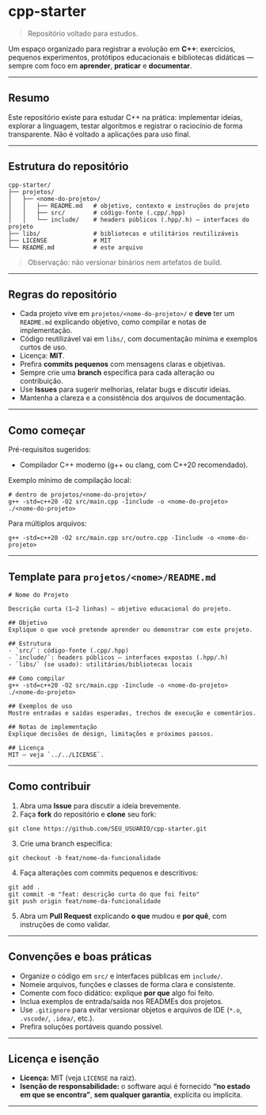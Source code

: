 # cpp-starter

> Repositório voltado para estudos.

Um espaço organizado para registrar a evolução em **C++**: exercícios, pequenos experimentos, protótipos educacionais e bibliotecas didáticas — sempre com foco em **aprender**, **praticar** e **documentar**.

---

## Resumo

Este repositório existe para estudar C++ na prática: implementar ideias, explorar a linguagem, testar algoritmos e registrar o raciocínio de forma transparente. Não é voltado a aplicações para uso final.

---

## Estrutura do repositório

```
cpp-starter/
├── projetos/
│   ├── <nome-do-projeto>/
│   │   ├── README.md   # objetivo, contexto e instruções do projeto
│   │   ├── src/        # código-fonte (.cpp/.hpp)
│   │   └── include/    # headers públicos (.hpp/.h) — interfaces do projeto
├── libs/               # bibliotecas e utilitários reutilizáveis
├── LICENSE             # MIT
└── README.md           # este arquivo
```

> Observação: não versionar binários nem artefatos de build.

---

## Regras do repositório

- Cada projeto vive em `projetos/<nome-do-projeto>/` e **deve** ter um `README.md` explicando objetivo, como compilar e notas de implementação.
- Código reutilizável vai em `libs/`, com documentação mínima e exemplos curtos de uso.
- Licença: **MIT**.
- Prefira **commits pequenos** com mensagens claras e objetivas.
- Sempre crie uma **branch** específica para cada alteração ou contribuição.
- Use **Issues** para sugerir melhorias, relatar bugs e discutir ideias.
- Mantenha a clareza e a consistência dos arquivos de documentação.

---

## Como começar

Pré-requisitos sugeridos:
- Compilador C++ moderno (g++ ou clang, com C++20 recomendado).

Exemplo mínimo de compilação local:

```
# dentro de projetos/<nome-do-projeto>/
g++ -std=c++20 -O2 src/main.cpp -Iinclude -o <nome-do-projeto>
./<nome-do-projeto>
```

Para múltiplos arquivos:

```
g++ -std=c++20 -O2 src/main.cpp src/outro.cpp -Iinclude -o <nome-do-projeto>
```

---

## Template para `projetos/<nome>/README.md`

```
# Nome do Projeto

Descrição curta (1–2 linhas) — objetivo educacional do projeto.

## Objetivo
Explique o que você pretende aprender ou demonstrar com este projeto.

## Estrutura
- `src/`: código-fonte (.cpp/.hpp)
- `include/`: headers públicos — interfaces expostas (.hpp/.h)
- `libs/` (se usado): utilitários/bibliotecas locais

## Como compilar
g++ -std=c++20 -O2 src/main.cpp -Iinclude -o <nome-do-projeto>
./<nome-do-projeto>

## Exemplos de uso
Mostre entradas e saídas esperadas, trechos de execução e comentários.

## Notas de implementação
Explique decisões de design, limitações e próximos passos.

## Licença
MIT — veja `../../LICENSE`.
```

---

## Como contribuir

1. Abra uma **Issue** para discutir a ideia brevemente.  
2. Faça **fork** do repositório e **clone** seu fork:
```
git clone https://github.com/SEU_USUARIO/cpp-starter.git
```
3. Crie uma branch específica:
```
git checkout -b feat/nome-da-funcionalidade
```
4. Faça alterações com commits pequenos e descritivos:
```
git add .
git commit -m "feat: descrição curta do que foi feito"
git push origin feat/nome-da-funcionalidade
```
5. Abra um **Pull Request** explicando **o que** mudou e **por quê**, com instruções de como validar.

---

## Convenções e boas práticas

- Organize o código em `src/` e interfaces públicas em `include/`.
- Nomeie arquivos, funções e classes de forma clara e consistente.
- Comente com foco didático: explique **por que** algo foi feito.
- Inclua exemplos de entrada/saída nos READMEs dos projetos.
- Use `.gitignore` para evitar versionar objetos e arquivos de IDE (`*.o`, `.vscode/`, `.idea/`, etc.).
- Prefira soluções portáveis quando possível.

---

## Licença e isenção

- **Licença:** MIT (veja `LICENSE` na raiz).
- **Isenção de responsabilidade:** o software aqui é fornecido **“no estado em que se encontra”**, **sem qualquer garantia**, explícita ou implícita.

---
